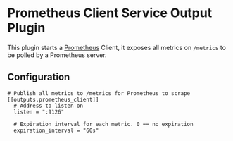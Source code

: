 # Prometheus Client Service Output Plugin

This plugin starts a [Prometheus](https://prometheus.io/) Client, it exposes all metrics on `/metrics` to be polled by a Prometheus server.

## Configuration

```
# Publish all metrics to /metrics for Prometheus to scrape
[[outputs.prometheus_client]]
  # Address to listen on
  listen = ":9126"

  # Expiration interval for each metric. 0 == no expiration
  expiration_interval = "60s"
```
